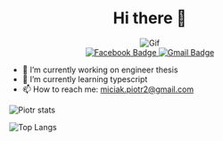 <div align="center">
  <h1>Hi there 👋</h1>
</div>
<div align="center">
  <img src="https://media.giphy.com/media/M9kgjEsLG6LMbYC9dl/giphy.gif" alt="Gif" >
  <div id="badges" align="center">
  <a href="https://www.facebook.com/piotr.miciak.5/">
    <img src="https://img.shields.io/badge/Facebook-blue?style=for-the-badge&logo=facebook&logoColor=white" alt="Facebook Badge"/>
  </a>
  
   <a href="mailto:miciak.piotr2@gmail.com" target="_blank">
    <img src="https://img.shields.io/badge/Gmail-D14836?style=for-the-badge&logo=gmail&logoColor=white" alt="Gmail Badge"/>
   </a>
</div>
</div>


  - 🔭 I’m currently working on engineer thesis
  - 🌱 I’m currently learning typescript
  - 📫 How to reach me: miciak.piotr2@gmail.com


![Piotr stats](https://github-readme-stats.vercel.app/api?username=ValadaRP&count_private=true&show_icons=true&theme=radical&card_width=500)
  

![Top Langs](https://github-readme-stats.vercel.app/api/top-langs/?username=ValadaRP&hide=java&layout=compact)



